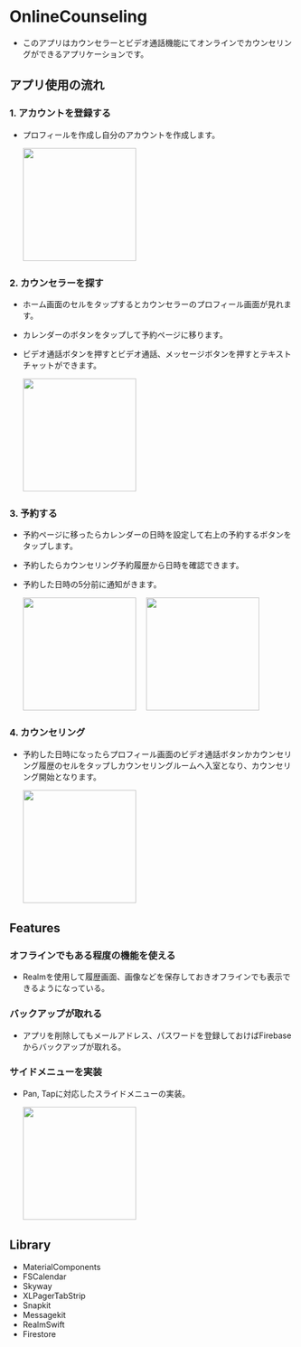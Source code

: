 # OnlineCounseling
* このアプリはカウンセラーとビデオ通話機能にてオンラインでカウンセリングができるアプリケーションです。


## アプリ使用の流れ

### 1. アカウントを登録する
* プロフィールを作成し自分のアカウントを作成します。
  
  <img src="https://user-images.githubusercontent.com/51669998/84586805-5b927700-ae55-11ea-9030-0ea32b88f83e.gif" width="200px">&emsp;

### 2. カウンセラーを探す
* ホーム画面のセルをタップするとカウンセラーのプロフィール画面が見れます。
* カレンダーのボタンをタップして予約ページに移ります。
* ビデオ通話ボタンを押すとビデオ通話、メッセージボタンを押すとテキストチャットができます。
  
  <img src="https://user-images.githubusercontent.com/51669998/84588895-1165c180-ae66-11ea-9a86-edc520a43d09.gif" width="200px">&emsp;

### 3. 予約する
* 予約ページに移ったらカレンダーの日時を設定して右上の予約するボタンをタップします。
* 予約したらカウンセリング予約履歴から日時を確認できます。
* 予約した日時の5分前に通知がきます。
  
  <img src="https://user-images.githubusercontent.com/51669998/84589049-09f2e800-ae67-11ea-9ec3-b10e5ce076fc.gif" width="200px">&emsp;
  <img src="https://user-images.githubusercontent.com/51669998/84589334-bb464d80-ae68-11ea-9253-70793b9b0dfc.gif" width="200px">&emsp;

### 4. カウンセリング
* 予約した日時になったらプロフィール画面のビデオ通話ボタンかカウンセリング履歴のセルをタップしカウンセリングルームへ入室となり、カウンセリング開始となります。
  
  <img src="https://user-images.githubusercontent.com/51669998/84589401-33ad0e80-ae69-11ea-8ca4-a7ad95489b69.gif" width="200px">&emsp;


## Features

### オフラインでもある程度の機能を使える
* Realmを使用して履歴画面、画像などを保存しておきオフラインでも表示できるようになっている。

### バックアップが取れる
* アプリを削除してもメールアドレス、パスワードを登録しておけばFirebaseからバックアップが取れる。

### サイドメニューを実装
* Pan, Tapに対応したスライドメニューの実装。
  
  <img src="https://user-images.githubusercontent.com/51669998/84589460-90a8c480-ae69-11ea-9ec7-d11c7db6ef0f.gif" width="200px">&emsp;


## Library
* MaterialComponents
* FSCalendar
* Skyway
* XLPagerTabStrip
* Snapkit
* Messagekit
* RealmSwift
* Firestore


